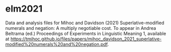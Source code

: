 # elm2021

Data and analysis files for Mihoc and Davidson (2021) Superlative-modified numerals and negation: A multiply negotiable cost. To appear in Andrea Beltrama (ed.) Proceedings of Experiments in Linguistic Meaning 1, available at https://tmihoc.github.io/files/papers/mihoc_davidson_2021_superlative-modified%20numerals%20and%20negation.pdf.

